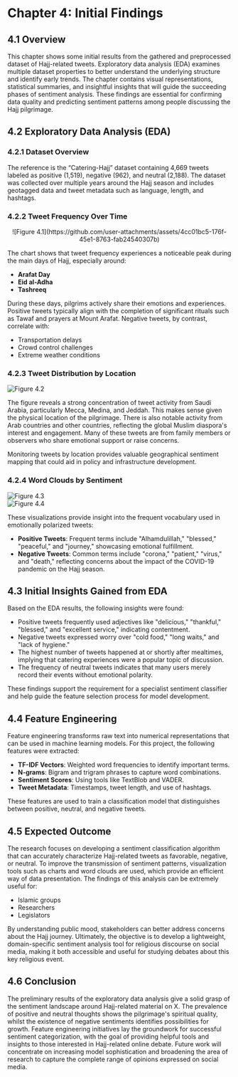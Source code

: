 # Chapter 4: Initial Findings

## 4.1 Overview
This chapter shows some initial results from the gathered and preprocessed dataset of Hajj-related tweets. Exploratory data analysis (EDA) examines multiple dataset properties to better understand the underlying structure and identify early trends. The chapter contains visual representations, statistical summaries, and insightful insights that will guide the succeeding phases of sentiment analysis. These findings are essential for confirming data quality and predicting sentiment patterns among people discussing the Hajj pilgrimage.

## 4.2 Exploratory Data Analysis (EDA)

### 4.2.1 Dataset Overview
The reference is the “Catering-Hajj” dataset containing 4,669 tweets labeled as positive (1,519), negative (962), and neutral (2,188). The dataset was collected over multiple years around the Hajj season and includes geotagged data and tweet metadata such as language, length, and hashtags.


### 4.2.2 Tweet Frequency Over Time
<div align="center">
![Figure 4.1](https://github.com/user-attachments/assets/4cc01bc5-176f-45e1-8763-fab24540307b)
</div>

The chart shows that tweet frequency experiences a noticeable peak during the main days of Hajj, especially around:
- **Arafat Day**
- **Eid al-Adha**
- **Tashreeq**

During these days, pilgrims actively share their emotions and experiences. Positive tweets typically align with the completion of significant rituals such as Tawaf and prayers at Mount Arafat. Negative tweets, by contrast, correlate with:
- Transportation delays
- Crowd control challenges
- Extreme weather conditions

### 4.2.3 Tweet Distribution by Location
![Figure 4.2](https://github.com/user-attachments/assets/...  "Number of Positive, Neutral, and Negative Tweets Categorized by Location")

The figure reveals a strong concentration of tweet activity from Saudi Arabia, particularly Mecca, Medina, and Jeddah. This makes sense given the physical location of the pilgrimage. There is also notable activity from Arab countries and other countries, reflecting the global Muslim diaspora's interest and engagement. Many of these tweets are from family members or observers who share emotional support or raise concerns.

Monitoring tweets by location provides valuable geographical sentiment mapping that could aid in policy and infrastructure development.

### 4.2.4 Word Clouds by Sentiment
![Figure 4.3](https://github.com/user-attachments/assets/...  "Word Cloud of Top Terms in Positive Tweets")  
![Figure 4.4](https://github.com/user-attachments/assets/...  "Word Cloud of Top Terms in Negative Tweets")

These visualizations provide insight into the frequent vocabulary used in emotionally polarized tweets:
- **Positive Tweets**: Frequent terms include "Alhamdulillah," "blessed," "peaceful," and "journey," showcasing emotional fulfillment.
- **Negative Tweets**: Common terms include "corona," "patient," "virus," and "death," reflecting concerns about the impact of the COVID-19 pandemic on the Hajj season.

## 4.3 Initial Insights Gained from EDA
Based on the EDA results, the following insights were found:
- Positive tweets frequently used adjectives like "delicious," "thankful," "blessed," and "excellent service," indicating contentment.
- Negative tweets expressed worry over "cold food," "long waits," and "lack of hygiene."
- The highest number of tweets happened at or shortly after mealtimes, implying that catering experiences were a popular topic of discussion.
- The frequency of neutral tweets indicates that many users merely record their events without emotional polarity.

These findings support the requirement for a specialist sentiment classifier and help guide the feature selection process for model development.

## 4.4 Feature Engineering
Feature engineering transforms raw text into numerical representations that can be used in machine learning models. For this project, the following features were extracted:
- **TF-IDF Vectors**: Weighted word frequencies to identify important terms.
- **N-grams**: Bigram and trigram phrases to capture word combinations.
- **Sentiment Scores**: Using tools like TextBlob and VADER.
- **Tweet Metadata**: Timestamps, tweet length, and use of hashtags.

These features are used to train a classification model that distinguishes between positive, neutral, and negative tweets.

## 4.5 Expected Outcome
The research focuses on developing a sentiment classification algorithm that can accurately characterize Hajj-related tweets as favorable, negative, or neutral. To improve the transmission of sentiment patterns, visualization tools such as charts and word clouds are used, which provide an efficient way of data presentation. The findings of this analysis can be extremely useful for:
- Islamic groups
- Researchers
- Legislators

By understanding public mood, stakeholders can better address concerns about the Hajj journey. Ultimately, the objective is to develop a lightweight, domain-specific sentiment analysis tool for religious discourse on social media, making it both accessible and useful for studying debates about this key religious event.

## 4.6 Conclusion
The preliminary results of the exploratory data analysis give a solid grasp of the sentiment landscape around Hajj-related material on X. The prevalence of positive and neutral thoughts shows the pilgrimage's spiritual quality, whilst the existence of negative sentiments identifies possibilities for growth. Feature engineering initiatives lay the groundwork for successful sentiment categorization, with the goal of providing helpful tools and insights to those interested in Hajj-related online debate. Future work will concentrate on increasing model sophistication and broadening the area of research to capture the complete range of opinions expressed on social media.
